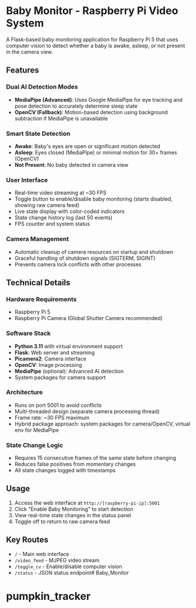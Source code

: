 # Baby Monitor - Raspberry Pi Video System

A Flask-based baby monitoring application for Raspberry Pi 5 that uses computer vision to detect whether a baby is awake, asleep, or not present in the camera view.

## Features

### Dual AI Detection Modes
- **MediaPipe (Advanced)**: Uses Google MediaPipe for eye tracking and pose detection to accurately determine sleep state
- **OpenCV (Fallback)**: Motion-based detection using background subtraction if MediaPipe is unavailable

### Smart State Detection
- **Awake**: Baby's eyes are open or significant motion detected
- **Asleep**: Eyes closed (MediaPipe) or minimal motion for 30+ frames (OpenCV)
- **Not Present**: No baby detected in camera view

### User Interface
- Real-time video streaming at ~30 FPS
- Toggle button to enable/disable baby monitoring (starts disabled, showing raw camera feed)
- Live state display with color-coded indicators
- State change history log (last 50 events)
- FPS counter and system status

### Camera Management
- Automatic cleanup of camera resources on startup and shutdown
- Graceful handling of shutdown signals (SIGTERM, SIGINT)
- Prevents camera lock conflicts with other processes

## Technical Details

### Hardware Requirements
- Raspberry Pi 5
- Raspberry Pi Camera (Global Shutter Camera recommended)

### Software Stack
- **Python 3.11** with virtual environment support
- **Flask**: Web server and streaming
- **Picamera2**: Camera interface
- **OpenCV**: Image processing
- **MediaPipe** (optional): Advanced AI detection
- System packages for camera support

### Architecture
- Runs on port 5001 to avoid conflicts
- Multi-threaded design (separate camera processing thread)
- Frame rate: ~30 FPS maximum
- Hybrid package approach: system packages for camera/OpenCV, virtual env for MediaPipe

### State Change Logic
- Requires 15 consecutive frames of the same state before changing
- Reduces false positives from momentary changes
- All state changes logged with timestamps

## Usage

1. Access the web interface at `http://[raspberry-pi-ip]:5001`
2. Click "Enable Baby Monitoring" to start detection
3. View real-time state changes in the status panel
4. Toggle off to return to raw camera feed

## Key Routes
- `/` - Main web interface
- `/video_feed` - MJPEG video stream
- `/toggle_cv` - Enable/disable computer vision
- `/status` - JSON status endpoint# Baby_Monitor
# pumpkin_tracker
